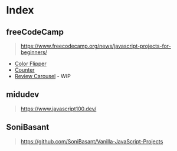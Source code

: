 # Index
## freeCodeCamp
> https://www.freecodecamp.org/news/javascript-projects-for-beginners/
- [Color Flipper](/color-flipper/index.html)
- [Counter](/counter/index.html)
- [Review Carousel](/review-carousel/index.html) - WIP
## midudev
> https://www.javascript100.dev/
## SoniBasant
> https://github.com/SoniBasant/Vanilla-JavaScript-Projects